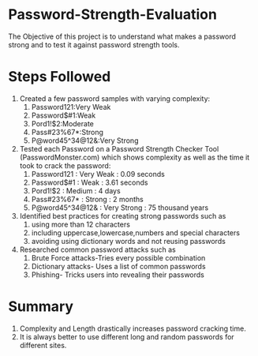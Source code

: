 # Password-Strength-Evaluation
The Objective of this project is to understand what makes a password strong and to test it against password strength tools.

# Steps Followed
1) Created a few password samples with varying complexity:
   1) Password121:Very Weak
   2) Password$#1:Weak
   3) Pord1!$2:Moderate
   4) Pass#$23$%67*:Strong
   5) P@word45^34@12&:Very Strong
2) Tested each Password on a Password Strength Checker Tool (PasswordMonster.com) which shows complexity as well as the time it took to crack the password:
   1) Password121 : Very Weak : 0.09 seconds
   2) Password$#1 : Weak : 3.61 seconds
   3) Pord1!$2 : Medium : 4 days
   4) Pass#$23$%67* : Strong : 2 months
   5) P@word45^34@12& : Very Strong : 75 thousand years
3) Identified best practices for creating strong passwords such as
   1) using more than 12 characters
   2) including uppercase,lowercase,numbers and special characters
   3) avoiding using dictionary words and not reusing passwords
4) Researched common password attacks such as
   1) Brute Force attacks-Tries every possible combination
   2) Dictionary attacks- Uses a list of common passwords
   3) Phishing- Tricks users into revealing their passwords

 # Summary
 1) Complexity and Length drastically increases password cracking time. 
 2) It is always better to use different long and random passwords for different sites.
 
